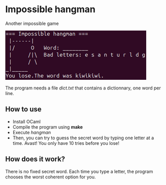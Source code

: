 # Impossible hangman
Another impossible game

![illustration](img.png) 

The program needs a file *dict.txt* that contains a dictionnary, one word per line.

## How to use

- Install OCaml
- Compile the program using **make**
- Execute *hangman* 
- Then, you can try to guess the secret word by typing one letter at a time. Avast! You only have 10 tries before you lose!

## How does it work?
There is no fixed secret word. Each time you type a letter, the program chooses the worst coherent option for you.
